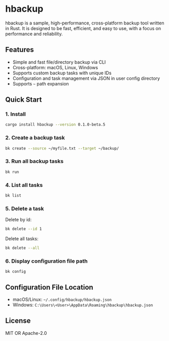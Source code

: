 # hbackup

hbackup is a sample, high-performance, cross-platform backup tool written in Rust. It is designed to be fast, efficient, and easy to use, with a focus on performance and reliability.

## Features

- Simple and fast file/directory backup via CLI
- Cross-platform: macOS, Linux, Windows
- Supports custom backup tasks with unique IDs
- Configuration and task management via JSON in user config directory
- Supports `~` path expansion

## Quick Start

### 1. Install

```sh
cargo install hbackup --version 0.1.0-beta.5
```

### 2. Create a backup task

```sh
bk create --source ~/myfile.txt --target ~/backup/
```

### 3. Run all backup tasks

```sh
bk run
```

### 4. List all tasks

```sh
bk list
```

### 5. Delete a task

Delete by id:

```sh
bk delete --id 1
```

Delete all tasks:

```sh
bk delete --all
```

### 6. Display configuration file path

```shell
bk config
```


## Configuration File Location

- macOS/Linux: `~/.config/hbackup/hbackup.json`
- Windows: `C:\Users\<User>\AppData\Roaming\hbackup\hbackup.json`

## License

MIT OR Apache-2.0
